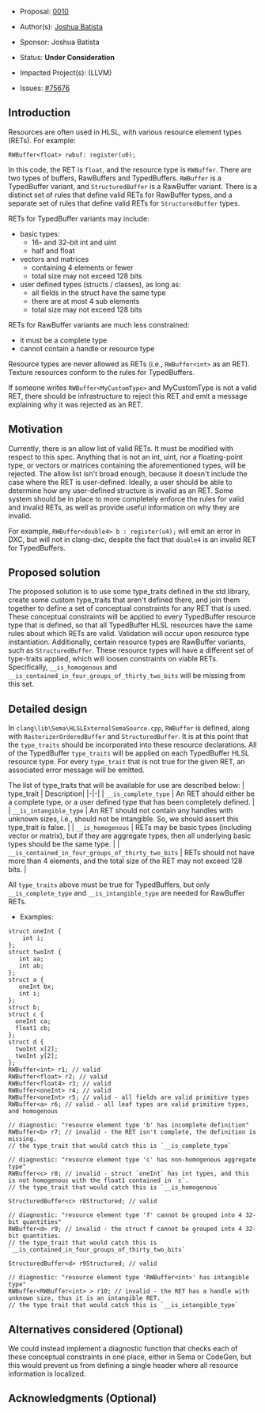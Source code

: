 * Proposal: [0010](0010-resource-element-type-validation.md)
* Author(s): [Joshua Batista](https://github.com/bob80905)
* Sponsor: Joshua Batista
* Status: **Under Consideration**
* Impacted Project(s): (LLVM)

* Issues: [#75676](https://github.com/llvm/llvm-project/issues/75676)

## Introduction
Resources are often used in HLSL, with various resource element types (RETs).
For example:
```
RWBuffer<float> rwbuf: register(u0);
```
In this code, the RET is `float`, and the resource type is `RWBuffer`.
There are two types of buffers, RawBuffers and TypedBuffers. `RWBuffer`
is a TypedBuffer variant, and `StructuredBuffer` is a RawBuffer variant.
There is a distinct set of rules that define valid RETs for RawBuffer types, 
and a separate set of rules that define valid RETs for `StructuredBuffer` types.

RETs for TypedBuffer variants may include:
* basic types: 
  * 16- and 32-bit int and uint
  * half and float
* vectors and matrices 
  * containing 4 elements or fewer
  * total size may not exceed 128 bits
* user defined types (structs / classes), as long as:
  * all fields in the struct have the same type
  * there are at most 4 sub elements
  * total size may not exceed 128 bits

RETs for RawBuffer variants are much less constrained:
* it must be a complete type
* cannot contain a handle or resource type

Resource types are never allowed as RETs (i.e., `RWBuffer<int>` as an RET).
Texture resources conform to the rules for TypedBuffers.

If someone writes `RWBuffer<MyCustomType>` and MyCustomType is not a 
valid RET, there should be infrastructure to reject this RET and emit a message 
explaining why it was rejected as an RET.

## Motivation
Currently, there is an allow list of valid RETs. It must be modified with respect 
to this spec. Anything that is not an int, uint, nor a floating-point type, or vectors 
or matrices containing the aforementioned types, will be rejected. The allow list isn't
broad enough, because it doesn't include the case where the RET is user-defined. 
Ideally, a user should be able to determine how any user-defined structure is invalid 
as an RET. Some system should be in place to more completely enforce the rules for 
valid and invalid RETs, as well as provide useful information on why they are invalid.

For example, `RWBuffer<double4> b : register(u4);` will emit an error in DXC, 
but will not in clang-dxc, despite the fact that `double4` is an invalid RET 
for TypedBuffers.

## Proposed solution

The proposed solution is to use some type_traits defined in the std library, create
some custom type_traits that aren't defined there, and join them together to define a 
set of conceptual constraints for any RET that is used. These conceptual constraints
will be applied to every TypedBuffer resource type that is defined, so that all
TypedBuffer HLSL resources have the same rules about which RETs are valid. 
Validation will occur upon resource type instantiation. Additionally, certain 
resource types are RawBuffer variants, such as `StructuredBuffer`. These
resource types will have a different set of type-traits applied, which will
loosen constraints on viable RETs. Specifically, `__is_homogenous` and 
`__is_contained_in_four_groups_of_thirty_two_bits` will be missing from this set.

## Detailed design

In `clang\lib\Sema\HLSLExternalSemaSource.cpp`, `RWBuffer` is defined, along with 
`RasterizerOrderedBuffer` and `StructuredBuffer`. It is at this point that the 
`type_traits` should be incorporated into these resource declarations. All of the
TypedBuffer `type_traits` will be applied on each TypedBuffer HLSL resource
type. For every `type_trait` that is not true for the given RET, an associated error
message will be emitted. 

The list of type_traits that will be available for use are described below:
| type_trait | Description|
|-|-|
| `__is_complete_type` | An RET should either be a complete type, or a user defined type that has been completely defined. |
| `__is_intangible_type` | An RET should not contain any handles with unknown sizes, i.e., should not be intangible. So, we should assert this type_trait is false. |
| `__is_homogenous` | RETs may be basic types (including vector or matrix), but if they are aggregate types, then all underlying basic types should be the same type. |
| `__is_contained_in_four_groups_of_thirty_two_bits` | RETs should not have more than 4 elements, and the total size of the RET may not exceed 128 bits. |

All `type_traits` above must be true for TypedBuffers, but only `__is_complete_type` 
and `__is_intangible_type` are needed for RawBuffer RETs.

* Examples:
```
struct oneInt {
	int i;
};
struct twoInt {
   int aa;
   int ab;
};
struct a {
   oneInt bx;
   int i;
};
struct b;
struct c {
  oneInt ca;
  float1 cb;
};
struct d {
  twoInt x[2];
  twoInt y[2];
};
RWBuffer<int> r1; // valid
RWBuffer<float> r2; // valid
RWBuffer<float4> r3; // valid
RWBuffer<oneInt> r4; // valid
RWBuffer<oneInt> r5; // valid - all fields are valid primitive types
RWBuffer<a> r6; // valid - all leaf types are valid primitive types, and homogenous

// diagnostic: "resource element type 'b' has incomplete definition"
RWBuffer<b> r7; // invalid - the RET isn't complete, the definition is missing. 
// the type_trait that would catch this is `__is_complete_type`

// diagnostic: "resource element type 'c' has non-homogenous aggregate type"
RWBuffer<c> r8; // invalid - struct `oneInt` has int types, and this is not homogenous with the float1 contained in `c`. 
// the type_trait that would catch this is `__is_homogenous`

StructuredBuffer<c> r8Structured; // valid

// diagnostic: "resource element type 'f' cannot be grouped into 4 32-bit quantities"
RWBuffer<d> r9; // invalid - the struct f cannot be grouped into 4 32-bit quantities.
// the type_trait that would catch this is `__is_contained_in_four_groups_of_thirty_two_bits`

StructuredBuffer<d> r9Structured; // valid

// diagnostic: "resource element type 'RWBuffer<int>' has intangible type"
RWBuffer<RWBuffer<int> > r10; // invalid - the RET has a handle with unknown size, thus it is an intangible RET.
// the type trait that would catch this is `__is_intangible_type`
```
## Alternatives considered (Optional)
We could instead implement a diagnostic function that checks each of these conceptual constraints in
one place, either in Sema or CodeGen, but this would prevent us from defining a single header where 
all resource information is localized.

## Acknowledgments (Optional)

<!-- {% endraw %} -->
